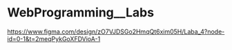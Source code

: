 # WebProgramming__Labs
https://www.figma.com/design/zO7VJDSGo2HmqQt6xim05H/Laba_4?node-id=0-1&t=2meqPykGoXFDVioA-1
